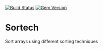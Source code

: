 [![Build Status](https://travis-ci.org/steady-daddy/sortech.svg?branch=v0.1.0)](https://travis-ci.org/steady-daddy/sortech)
[![Gem Version](https://badge.fury.io/rb/sortech.svg)](https://badge.fury.io/rb/sortech)
# Sortech

Sort arrays using different sorting techniques
